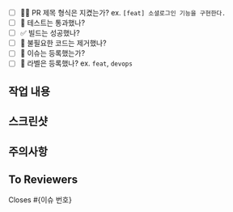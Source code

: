- [ ] 🙆🏻 PR 제목 형식은 지켰는가? ex. `[feat] 소셜로그인 기능을 구현한다.`
- [ ] 💯 테스트는 통과했나?
- [ ] ✅ 빌드는 성공했나?
- [ ] 🧹 불필요한 코드는 제거했나?
- [ ] 💭 이슈는 등록했는가?
- [ ] 🔖 라벨은 등록했나? ex. `feat`, `devops`

## 작업 내용

## 스크린샷

## 주의사항

## To Reviewers


Closes #{이슈 번호}
